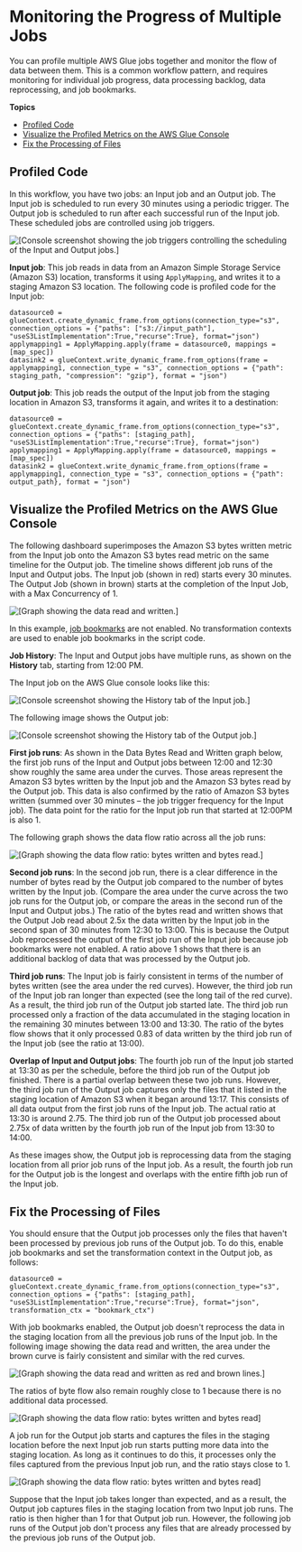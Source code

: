 # Monitoring the Progress of Multiple Jobs<a name="monitor-debug-multiple"></a>

You can profile multiple AWS Glue jobs together and monitor the flow of data between them\. This is a common workflow pattern, and requires monitoring for individual job progress, data processing backlog, data reprocessing, and job bookmarks\.

**Topics**
+ [Profiled Code](#monitor-debug-multiple-profile)
+ [Visualize the Profiled Metrics on the AWS Glue Console](#monitor-debug-multiple-visualize)
+ [Fix the Processing of Files](#monitor-debug-multiple-fix)

## Profiled Code<a name="monitor-debug-multiple-profile"></a>

In this workflow, you have two jobs: an Input job and an Output job\. The Input job is scheduled to run every 30 minutes using a periodic trigger\. The Output job is scheduled to run after each successful run of the Input job\. These scheduled jobs are controlled using job triggers\.

![\[Console screenshot showing the job triggers controlling the scheduling of the Input and Output jobs.\]](http://docs.aws.amazon.com/glue/latest/dg/images/monitor-debug-multiple-1.png)

**Input job**: This job reads in data from an Amazon Simple Storage Service \(Amazon S3\) location, transforms it using `ApplyMapping`, and writes it to a staging Amazon S3 location\. The following code is profiled code for the Input job:

```
datasource0 = glueContext.create_dynamic_frame.from_options(connection_type="s3", connection_options = {"paths": ["s3://input_path"], "useS3ListImplementation":True,"recurse":True}, format="json")
applymapping1 = ApplyMapping.apply(frame = datasource0, mappings = [map_spec])
datasink2 = glueContext.write_dynamic_frame.from_options(frame = applymapping1, connection_type = "s3", connection_options = {"path": staging_path, "compression": "gzip"}, format = "json")
```

**Output job**: This job reads the output of the Input job from the staging location in Amazon S3, transforms it again, and writes it to a destination:

```
datasource0 = glueContext.create_dynamic_frame.from_options(connection_type="s3", connection_options = {"paths": [staging_path], "useS3ListImplementation":True,"recurse":True}, format="json")
applymapping1 = ApplyMapping.apply(frame = datasource0, mappings = [map_spec])
datasink2 = glueContext.write_dynamic_frame.from_options(frame = applymapping1, connection_type = "s3", connection_options = {"path": output_path}, format = "json")
```

## Visualize the Profiled Metrics on the AWS Glue Console<a name="monitor-debug-multiple-visualize"></a>

The following dashboard superimposes the Amazon S3 bytes written metric from the Input job onto the Amazon S3 bytes read metric on the same timeline for the Output job\. The timeline shows different job runs of the Input and Output jobs\. The Input job \(shown in red\) starts every 30 minutes\. The Output Job \(shown in brown\) starts at the completion of the Input Job, with a Max Concurrency of 1\. 

![\[Graph showing the data read and written.\]](http://docs.aws.amazon.com/glue/latest/dg/images/monitor-debug-multiple-4.png)

In this example, [job bookmarks](http://docs.aws.amazon.com/glue/latest/dg/monitor-continuations.html) are not enabled\. No transformation contexts are used to enable job bookmarks in the script code\. 

**Job History**: The Input and Output jobs have multiple runs, as shown on the **History** tab, starting from 12:00 PM\.

The Input job on the AWS Glue console looks like this:

![\[Console screenshot showing the History tab of the Input job.\]](http://docs.aws.amazon.com/glue/latest/dg/images/monitor-debug-multiple-2.png)

The following image shows the Output job:

![\[Console screenshot showing the History tab of the Output job.\]](http://docs.aws.amazon.com/glue/latest/dg/images/monitor-debug-multiple-3.png)

**First job runs**: As shown in the Data Bytes Read and Written graph below, the first job runs of the Input and Output jobs between 12:00 and 12:30 show roughly the same area under the curves\. Those areas represent the Amazon S3 bytes written by the Input job and the Amazon S3 bytes read by the Output job\. This data is also confirmed by the ratio of Amazon S3 bytes written \(summed over 30 minutes – the job trigger frequency for the Input job\)\. The data point for the ratio for the Input job run that started at 12:00PM is also 1\.

The following graph shows the data flow ratio across all the job runs:

![\[Graph showing the data flow ratio: bytes written and bytes read.\]](http://docs.aws.amazon.com/glue/latest/dg/images/monitor-debug-multiple-5.png)

**Second job runs**: In the second job run, there is a clear difference in the number of bytes read by the Output job compared to the number of bytes written by the Input job\. \(Compare the area under the curve across the two job runs for the Output job, or compare the areas in the second run of the Input and Output jobs\.\) The ratio of the bytes read and written shows that the Output Job read about 2\.5x the data written by the Input job in the second span of 30 minutes from 12:30 to 13:00\. This is because the Output Job reprocessed the output of the first job run of the Input job because job bookmarks were not enabled\. A ratio above 1 shows that there is an additional backlog of data that was processed by the Output job\.

**Third job runs**: The Input job is fairly consistent in terms of the number of bytes written \(see the area under the red curves\)\. However, the third job run of the Input job ran longer than expected \(see the long tail of the red curve\)\. As a result, the third job run of the Output job started late\. The third job run processed only a fraction of the data accumulated in the staging location in the remaining 30 minutes between 13:00 and 13:30\. The ratio of the bytes flow shows that it only processed 0\.83 of data written by the third job run of the Input job \(see the ratio at 13:00\)\.

**Overlap of Input and Output jobs**: The fourth job run of the Input job started at 13:30 as per the schedule, before the third job run of the Output job finished\. There is a partial overlap between these two job runs\. However, the third job run of the Output job captures only the files that it listed in the staging location of Amazon S3 when it began around 13:17\. This consists of all data output from the first job runs of the Input job\. The actual ratio at 13:30 is around 2\.75\. The third job run of the Output job processed about 2\.75x of data written by the fourth job run of the Input job from 13:30 to 14:00\.

As these images show, the Output job is reprocessing data from the staging location from all prior job runs of the Input job\. As a result, the fourth job run for the Output job is the longest and overlaps with the entire fifth job run of the Input job\.

## Fix the Processing of Files<a name="monitor-debug-multiple-fix"></a>

You should ensure that the Output job processes only the files that haven't been processed by previous job runs of the Output job\. To do this, enable job bookmarks and set the transformation context in the Output job, as follows:

```
datasource0 = glueContext.create_dynamic_frame.from_options(connection_type="s3", connection_options = {"paths": [staging_path], "useS3ListImplementation":True,"recurse":True}, format="json", transformation_ctx = "bookmark_ctx")
```

With job bookmarks enabled, the Output job doesn't reprocess the data in the staging location from all the previous job runs of the Input job\. In the following image showing the data read and written, the area under the brown curve is fairly consistent and similar with the red curves\. 

![\[Graph showing the data read and written as red and brown lines.\]](http://docs.aws.amazon.com/glue/latest/dg/images/monitor-debug-multiple-6.png)

The ratios of byte flow also remain roughly close to 1 because there is no additional data processed\.

![\[Graph showing the data flow ratio: bytes written and bytes read\]](http://docs.aws.amazon.com/glue/latest/dg/images/monitor-debug-multiple-7.png)

A job run for the Output job starts and captures the files in the staging location before the next Input job run starts putting more data into the staging location\. As long as it continues to do this, it processes only the files captured from the previous Input job run, and the ratio stays close to 1\.

![\[Graph showing the data flow ratio: bytes written and bytes read\]](http://docs.aws.amazon.com/glue/latest/dg/images/monitor-debug-multiple-7.png)

Suppose that the Input job takes longer than expected, and as a result, the Output job captures files in the staging location from two Input job runs\. The ratio is then higher than 1 for that Output job run\. However, the following job runs of the Output job don't process any files that are already processed by the previous job runs of the Output job\.